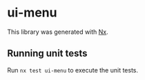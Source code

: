 # ui-menu

This library was generated with [Nx](https://nx.dev).


## Running unit tests

Run `nx test ui-menu` to execute the unit tests.

